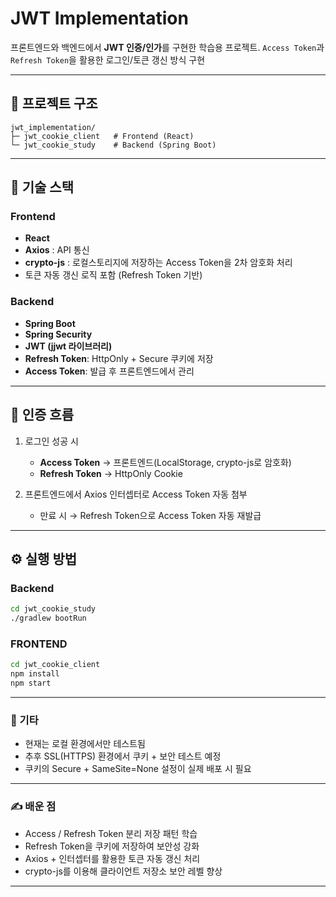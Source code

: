 # JWT Implementation

프론트엔드와 백엔드에서 **JWT 인증/인가**를 구현한 학습용 프로젝트.
`Access Token`과 `Refresh Token`을 활용한 로그인/토큰 갱신 방식 구현

---

## 📂 프로젝트 구조
```
jwt_implementation/
├─ jwt_cookie_client   # Frontend (React)
└─ jwt_cookie_study    # Backend (Spring Boot)
```

---

## 🚀 기술 스택

### Frontend
- **React**
- **Axios** : API 통신
- **crypto-js** : 로컬스토리지에 저장하는 Access Token을 2차 암호화 처리
- 토큰 자동 갱신 로직 포함 (Refresh Token 기반)

### Backend
- **Spring Boot**
- **Spring Security**
- **JWT (jjwt 라이브러리)**
- **Refresh Token**: HttpOnly + Secure 쿠키에 저장  
- **Access Token**: 발급 후 프론트엔드에서 관리

---

## 🔑 인증 흐름
1. 로그인 성공 시
   - **Access Token** → 프론트엔드(LocalStorage, crypto-js로 암호화)  
   - **Refresh Token** → HttpOnly Cookie  

2. 프론트엔드에서 Axios 인터셉터로 Access Token 자동 첨부  
   - 만료 시 → Refresh Token으로 Access Token 자동 재발급  

---

## ⚙️ 실행 방법
### Backend
```bash
cd jwt_cookie_study
./gradlew bootRun
```

### FRONTEND
```bash
cd jwt_cookie_client
npm install
npm start
```
---

### 📌 기타
- 현재는 로컬 환경에서만 테스트됨
- 추후 SSL(HTTPS) 환경에서 쿠키 + 보안 테스트 예정
- 쿠키의 Secure + SameSite=None 설정이 실제 배포 시 필요

---

### ✍️ 배운 점
- Access / Refresh Token 분리 저장 패턴 학습
- Refresh Token을 쿠키에 저장하여 보안성 강화
- Axios + 인터셉터를 활용한 토큰 자동 갱신 처리
- crypto-js를 이용해 클라이언트 저장소 보안 레벨 향상
---

